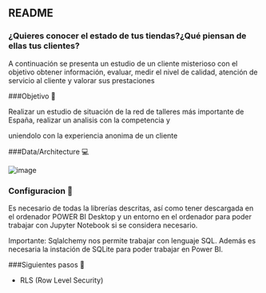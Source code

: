 ## README

### ¿Quieres conocer el estado de tus tiendas?¿Qué piensan de ellas tus clientes? 

A continuación se presenta un estudio de un cliente misterioso con el objetivo obtener información, evaluar, medir el nivel de calidad, atención de servicio al cliente 
y valorar sus prestaciones

###Objetivo 🏃

Realizar un estudio de situación de la red de talleres más importante de España, realizar un analisis con la competencia y

uniendolo con la experiencia anonima de un cliente 


###Data/Architecture 💻

![image](https://user-images.githubusercontent.com/102686594/201361603-b4e72693-05b6-4cb5-a717-47e2ce7c7916.png)




### Configuracion 🔧
Es necesario de todas la librerías descritas, así como tener descargada en el ordenador POWER BI Desktop y un entorno en el ordenador para poder trabajar con Jupyter Notebook si se considera necesario.

Importante: Sqlalchemy nos permite trabajar con lenguaje SQL. Además es necesaria la instación de SQLite para poder trabajar en Power BI. 

###Siguientes pasos 🙈

- RLS (Row Level Security)
